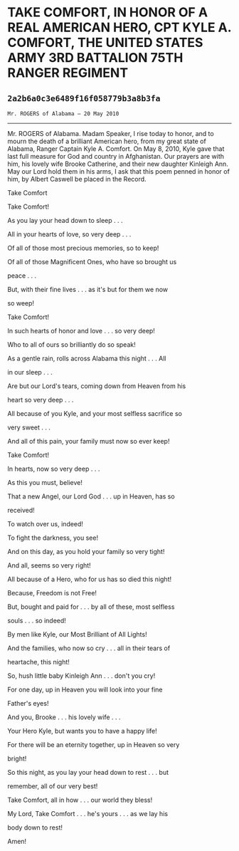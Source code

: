 # TAKE COMFORT, IN HONOR OF A REAL AMERICAN HERO, CPT KYLE A. COMFORT,  THE UNITED STATES ARMY 3RD BATTALION 75TH RANGER REGIMENT
## `2a2b6a0c3e6489f16f058779b3a8b3fa`
`Mr. ROGERS of Alabama — 20 May 2010`

---


Mr. ROGERS of Alabama. Madam Speaker, I rise today to honor, and to 
mourn the death of a brilliant American hero, from my great state of 
Alabama, Ranger Captain Kyle A. Comfort. On May 8, 2010, Kyle gave that 
last full measure for God and country in Afghanistan. Our prayers are 
with him, his lovely wife Brooke Catherine, and their new daughter 
Kinleigh Ann. May our Lord hold them in his arms, I ask that this poem 
penned in honor of him, by Albert Caswell be placed in the Record.
















Take Comfort



 Take Comfort!


 As you lay your head down to sleep . . .


 All in your hearts of love, so very deep . . .


 Of all of those most precious memories, so to keep!


 Of all of those Magnificent Ones, who have so brought us 





 peace . . .


 But, with their fine lives . . . as it's but for them we now 





 so weep!


 Take Comfort!


 In such hearts of honor and love . . . so very deep!


 Who to all of ours so brilliantly do so speak!


 As a gentle rain, rolls across Alabama this night . . . All 





 in our sleep . . .


 Are but our Lord's tears, coming down from Heaven from his 





 heart so very deep . . .


 All because of you Kyle, and your most selfless sacrifice so 





 very sweet . . .


 And all of this pain, your family must now so ever keep!


 Take Comfort!


 In hearts, now so very deep . . .


 As this you must, believe!


 That a new Angel, our Lord God . . . up in Heaven, has so 





 received!


 To watch over us, indeed!


 To fight the darkness, you see!


 And on this day, as you hold your family so very tight!


 And all, seems so very right!


 All because of a Hero, who for us has so died this night!


 Because, Freedom is not Free!


 But, bought and paid for . . . by all of these, most selfless 





 souls . . . so indeed!


 By men like Kyle, our Most Brilliant of All Lights!


 And the families, who now so cry . . . all in their tears of 





 heartache, this night!


 So, hush little baby Kinleigh Ann . . . don't you cry!


 For one day, up in Heaven you will look into your fine 





 Father's eyes!


 And you, Brooke . . . his lovely wife . . .


 Your Hero Kyle, but wants you to have a happy life!


 For there will be an eternity together, up in Heaven so very 





 bright!


 So this night, as you lay your head down to rest . . . but 





 remember, all of our very best!


 Take Comfort, all in how . . . our world they bless!


 My Lord, Take Comfort . . . he's yours . . . as we lay his 





 body down to rest!


 Amen!

